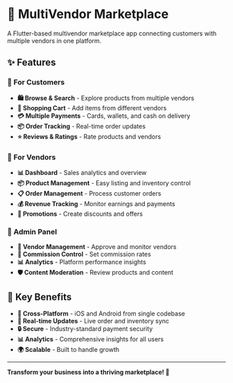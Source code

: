 # 🛒 MultiVendor Marketplace

A Flutter-based multivendor marketplace app connecting customers with multiple vendors in one platform.

## ✨ Features

### 👥 For Customers
- **🛍️ Browse & Search** - Explore products from multiple vendors
- **🛒 Shopping Cart** - Add items from different vendors
- **💳 Multiple Payments** - Cards, wallets, and cash on delivery
- **📦 Order Tracking** - Real-time order updates
- **⭐ Reviews & Ratings** - Rate products and vendors

### 🏪 For Vendors
- **📊 Dashboard** - Sales analytics and overview
- **📦 Product Management** - Easy listing and inventory control
- **📋 Order Management** - Process customer orders
- **💰 Revenue Tracking** - Monitor earnings and payments
- **🎯 Promotions** - Create discounts and offers

### 🔧 Admin Panel
- **🏢 Vendor Management** - Approve and monitor vendors
- **💼 Commission Control** - Set commission rates
- **📊 Analytics** - Platform performance insights
- **🛡️ Content Moderation** - Review products and content

## 🌟 Key Benefits

- **📱 Cross-Platform** - iOS and Android from single codebase
- **🔄 Real-time Updates** - Live order and inventory sync
- **🔒 Secure** - Industry-standard payment security
- **📊 Analytics** - Comprehensive insights for all users
- **🌍 Scalable** - Built to handle growth

---

**Transform your business into a thriving marketplace! 🚀**
